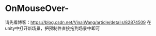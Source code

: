 # OnMouseOver-
请先看博客：https://blog.csdn.net/VinalWang/article/details/82874509      在unity中打开新场景，把预制件直接拖到场景中即可
